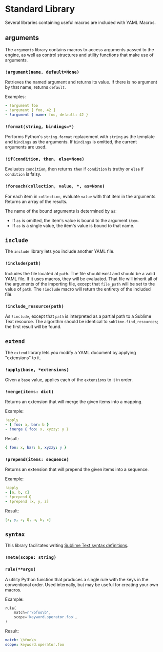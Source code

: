 # Standard Library

Several libraries containing useful macros are included with YAML Macros.

## arguments

The `arguments` library contains macros to access arguments passed to the engine, as well as control structures and utility functions that make use of arguments.

### `!argument(name, default=None)`

Retrieves the named argument and returns its value. If there is no argument by that name, returns `default`.

Examples:

```yaml
- !argument foo
- !argument [ foo, 42 ]
- !argument { name: foo, default: 42 }
```

### `!format(string, bindings=*)`

Performs Python's `string.format` replacement with `string` as the template and `bindings` as the arguments. If `bindings` is omitted, the current arguments are used.

### `!if(condition, then, else=None)`

Evaluates `condition`, then returns `then` if `condition` is truthy or `else` if `condition` is falsy.

### `!foreach(collection, value, *, as=None)`

For each item in `collection`, evaluate `value` with that item in the arguments. Returns an array of the results.

The name of the bound arguments is determined by `as`:

- If `as` is omitted, the item's value is bound to the argument `item`.
- If `as` is a single value, the item's value is bound to that name.

## `include`

The `include` library lets you include another YAML file.

### `!include(path)`

Includes the file located at `path`. The file should exist and should be a valid YAML file. If it uses macros, they will be evaluated. That file will inherit all of the arguments of the importing file, except that `file_path` will be set to the value of `path`. The `!include` macro will return the entirety of the included file.

### `!include_resource(path)`

As `!include`, except that `path` is interpreted as a partial path to a Sublime Text resource. The algorithm should be identical to `sublime.find_resources`; the first result will be found.

## `extend`

The `extend` library lets you modify a YAML document by applying "extensions" to it.

### `!apply(base, *extensions)`

Given a `base` value, applies each of the `extensions` to it in order.

### `!merge(items: dict)`

Returns an extension that will merge the given items into a mapping.

Example:

```yaml
!apply
- { foo: a, bar: b }
- !merge { foo: x, xyzzy: y }
```

Result:

```yaml
{ foo: x, bar: b, xyzzy: y }
```

### `!prepend(items: sequence)`

Returns an extension that will prepend the given items into a sequence.

Example:

```yaml
!apply
- [a, b, c]
- !prepend Q
- !prepend [x, y, z]
```

Result:

```yaml
[x, y, z, Q, a, b, c]
```

## `syntax`

This library facilitates writing [Sublime Text syntax definitions](http://www.sublimetext.com/docs/3/syntax.html).

### `!meta(scope: string)`

### `rule(**args)`

A utility Python function that produces a single rule with the keys in the conventional order. Used internally, but may be useful for creating your own macros.

Example:

```python
rule(
    match=r'\bfoo\b',
    scope='keyword.operator.foo',
)
```

Result:

```yaml
match: \bfoo\b
scope: keyword.operator.foo
```